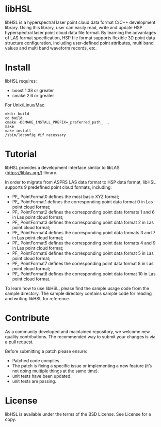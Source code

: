 # libHSL
libHSL is a hyperspectral laser point cloud data format C/C++ development library. Using this library, user can easily read, write and update HSP hyperspectral laser point cloud data file format. By learning the advantages of LAS format specification, HSP file format supports flexible 3D point data structure configuration, including user-defined point attributes, multi band values and multi band waveform records, etc.

# Install
libHSL requires:
  - boost 1.38 or greater
  - cmake 2.6 or greater

For Unix/Linux/Mac:

    mkdir build
    cd build
    cmake -DCMAKE_INSTALL_PREFIX=_preferred_path_ ..
    make
    make install
    /sbin/ldconfig #if necessary

# Tutorial
libHSL provides a development interface similar to libLAS (https://liblas.org/) library.

In order to migrate from ASPRS LAS data format to HSP data format, libHSL supports 9 predefined point cloud formats, including:
  - PF_ PointFormat0 defines the most basic XYZ format;
  - PF_ PointFormat1 defines the corresponding point data format 0 in Las point cloud format;
  - PF_ PointFormat2 defines the corresponding point data formats 1 and 6 in Las point cloud format;
  - PF_ PointFormat3 defines the corresponding point data format 2 in Las point cloud format;
  - PF_ PointFormat4 defines the corresponding point data formats 3 and 7 in Las point cloud format;
  - PF_ PointFormat5 defines the corresponding point data formats 4 and 9 in Las point cloud format;
  - PF_ PointFormat6 defines the corresponding point data format 5 in Las point cloud format;
  - PF_ PointFormat7 defines the corresponding point data format 8 in Las point cloud format;
  - PF_ PointFormat8 defines the corresponding point data format 10 in Las point cloud format.

To learn how to use libHSL, please find the sample usage code from the sample directory. The sample directory contains sample code for reading and writing libHSL for reference.

# Contribute

As a community developed and maintained repository, we welcome new quality contributions. The recommended way to submit your changes is via a pull request.

Before submitting a patch please ensure:

  * Patched code compiles.
  * The patch is fixing a specific issue or implementing a new feature
    (it’s not doing multiple things at the same time).
  * unit tests have been updated.
  * unit tests are passing.

# License
libHSL is available under the terms of the BSD License. See License for a copy.
